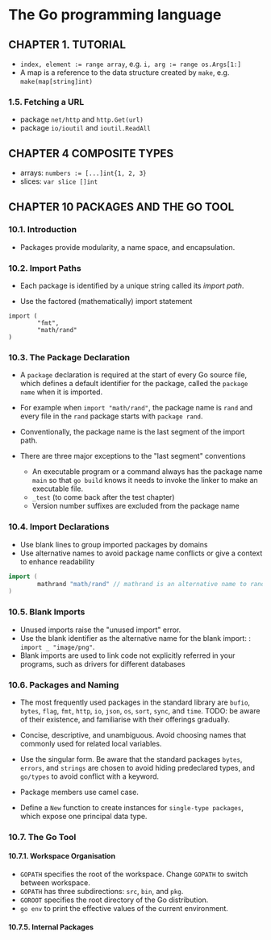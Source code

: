 # The Go programming language

## CHAPTER 1. TUTORIAL

* `index, element := range array`, e.g. `i, arg := range os.Args[1:]`
* A map is a reference to the data structure created by `make`, e.g. `make(map[string]int)`

### 1.5. Fetching a URL

* package `net/http` and `http.Get(url)`
* package `io/ioutil` and `ioutil.ReadAll`

## CHAPTER 4 COMPOSITE TYPES

* arrays: `numbers := [...]int{1, 2, 3}`
* slices: `var slice []int`

## CHAPTER 10 PACKAGES AND THE GO TOOL

### 10.1. Introduction

* Packages provide modularity, a name space, and encapsulation.

### 10.2. Import Paths

* Each package is identified by a unique string called its _import path_.

* Use the factored (mathematically) import statement

```
import (
        "fmt",
        "math/rand"
)
```

### 10.3. The Package Declaration

* A `package` declaration is required at the start of every Go source
file, which defines a default identifier for the package, called the
`package name` when it is imported.

* For example when `import "math/rand"`, the package name is `rand`
  and every file in the `rand` package starts with `package rand`.

* Conventionally, the package name is the last segment of the import
  path.

* There are three major exceptions to the "last segment" conventions
  * An executable program or a command always has the package name
    `main` so that `go build` knows it needs to invoke the linker to
    make an executable file.
  * `_test` (to come back after the test chapter)
  * Version number suffixes are excluded from the package name

### 10.4. Import Declarations

* Use blank lines to group imported packages by domains
* Use alternative names to avoid package name conflicts or give a
  context to enhance readability

``` go
import (
        mathrand "math/rand" // mathrand is an alternative name to rand
)
```

### 10.5. Blank Imports

* Unused imports raise the "unused import" error.
* Use the blank identifier as the alternative name for the blank
  import: : `import _ "image/png"`.
* Blank imports are used to link code not explicitly referred in your
  programs, such as drivers for different databases

### 10.6. Packages and Naming

* The most frequently used packages in the standard library are
  `bufio`, `bytes`, `flag`, `fmt`, `http`, `io`, `json`, `os`, `sort`,
  `sync`, and `time`. TODO: be aware of their existence, and
  familiarise with their offerings gradually.

* Concise, descriptive, and unambiguous. Avoid choosing names that
  commonly used for related local variables.

* Use the singular form. Be aware that the standard packages `bytes`,
  `errors`, and `strings` are chosen to avoid hiding predeclared
  types, and `go/types` to avoid conflict with a keyword.

* Package members use camel case.

* Define a `New` function to create instances for `single-type
  packages`, which expose one principal data type.

### 10.7. The Go Tool

#### 10.7.1. Workspace Organisation

* `GOPATH` specifies the root of the workspace. Change `GOPATH` to
  switch between workspace.
* `GOPATH` has three subdirections: `src`, `bin`, and `pkg`.
* `GOROOT` specifies the root directory of the Go distribution.
* `go env` to print the effective values of the current environment.

#### 10.7.5. Internal Packages
